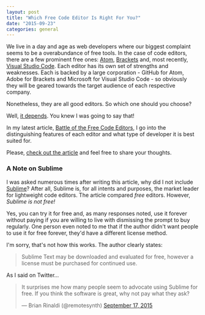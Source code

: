 ```yaml
---
layout: post
title: "Which Free Code Editor Is Right For You?"
date: "2015-09-23"
categories: general
---
```


We live in a day and age as web developers where our biggest complaint seems to be a overabundance of free tools. In the case of code editors, there are a few prominent free ones: [Atom](http://atom.io), [Brackets](http://brackets.io/) and, most recently, [Visual Studio Code](https://code.visualstudio.com/). Each editor has its own set of strengths and weaknesses. Each is backed by a large corporation - GitHub for Atom, Adobe for Brackets and Microsoft for Visual Studio Code - so obviously they will be geared towards the target audience of each respective company.

Nonetheless, they are all good editors. So which one should you choose?

Well, [it depends](http://developer.telerik.com/featured/battle-of-the-free-code-editors/). You knew I was going to say that!

In my latest article, [Battle of the Free Code Editors](http://developer.telerik.com/featured/battle-of-the-free-code-editors/), I go into the distinguishing features of each editor and what type of developer it is best suited for.

Please, [check out the article](http://developer.telerik.com/featured/battle-of-the-free-code-editors/) and feel free to share your thoughts.

### A Note on Sublime

I was asked numerous times after writing this article, why did I not include [Sublime](http://www.sublimetext.com/)? After all, Sublime is, for all intents and purposes, the market leader for lightweight code editors. The article compared _free_ editors. However, _Sublime is not free!_

Yes, you can try it for free and, as many responses noted, use it forever without paying if you are willing to live with dismissing the prompt to buy regularly. One person even noted to me that if the author didn't want people to use it for free forever, they'd have a different license method.

I'm sorry, that's not how this works. The author clearly states:

> Sublime Text may be downloaded and evaluated for free, however a license must be purchased for continued use.

As I said on Twitter...

<blockquote class="twitter-tweet" lang="en"><p lang="en" dir="ltr">It surprises me how many people seem to advocate using Sublime for free. If you think the software is great, why not pay what they ask?</p>&mdash; Brian Rinaldi (@remotesynth) <a href="https://twitter.com/remotesynth/status/644542401911083008">September 17, 2015</a></blockquote>
<script async src="//platform.twitter.com/widgets.js" charset="utf-8"></script>
